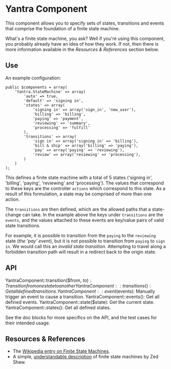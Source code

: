 Yantra Component
================

This component allows you to specify sets of states, transitions and events that
comprise the foundation of a finite state machine.

What's a finite state machine, you ask? Well if you're using this component,
you probably already have an idea of how they work. If not, then there is more
information available in the *Resources & References* section below.

Use
---

An example configuration:

	public $components = array(
		'Yantra.StateMachine' => array(
			'auto' => true,
			'default' => 'signing in',
			'states' => array(
				'signing in' => array('sign_in', 'new_user'),
				'billing' => 'billing',
				'paying' => 'payment',
				'reviewing' => 'summary',
				'processing' => 'fulfill'
			),
			'transitions' => array(
				'sign in' => array('signing in' => 'billing'),
				'bill & ship' => array('billing' => 'paying'),
				'pay' => array('paying' => 'reviewing'),
				'review' => array('reviewing' => 'processing'),
			)
		)
	);

This defines a finite state machine with a total of 5 states ('signing in', 'billing',
'paying', 'reviewing' and 'processing'). The values that correspond to these keys are the controller
`actions` which correspond to this state. As a result of this formulation, a state may be comprised
of more than one action.

The `transitions` are then defined, which are the allowed paths that a state-change can take.
In the example above the keys under `transitions` are the `events`, and the values attached to these
events are key/value pairs of valid state transitions.

For example, it is possible to transition from the `paying` to the `reviewing` state (_the 'pay' event_),
but it is not possible to transition from `paying` to `sign in`. We would call this an _invalid state transition_.
Attempting to travel along a forbidden transition path will result in a redirect back to the origin state.

API
---

YantraComponent::transition($from, $to): Transition from one state to another
YantraComponent::transitions(): Get all defined transitions.
YantraComponent::event($events): Manually trigger an event to cause a transition.
YantraComponent::events(): Get all defined events.
YantraComponent::state($state): Get the current state.
YantraComponent::states(): Get all defined states.


See the doc blocks for more specifics on the API, and the test cases for their intended usage.


Resources & References
----------------------
  - The [Wikipedia entry on Finite State Machines](http://en.wikipedia.org/wiki/Finite-state_machine).
  - A simple, [understandable description](http://www.lamsonproject.org/docs/introduction_to_finite_state_machines.html) of finite state machines by Zed Shaw.